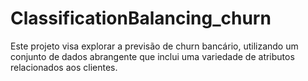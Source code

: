 # ClassificationBalancing_churn
 Este projeto visa explorar a previsão de churn bancário, utilizando um conjunto de dados abrangente que inclui uma variedade de atributos relacionados aos clientes.
